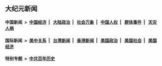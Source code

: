 ## 大纪元新闻

#### 中国新闻 &nbsp;>&nbsp; [中国经济](indexes/ncid283/README.md?05162045) &nbsp;| &nbsp; [大陆政治](indexes/ncid277/README.md?05162045) &nbsp;| &nbsp; [社会万象](indexes/ncid282/README.md?05162045) &nbsp;| &nbsp; [中国人权](indexes/ncid278/README.md?05162045) &nbsp;| &nbsp; [群体事件](indexes/ncid279/README.md?05162045) &nbsp;| &nbsp; [天灾人祸](indexes/ncid280/README.md?05162045)

#### 国际新闻 &nbsp;>&nbsp; [美中关系](indexes/nf1412576/README.md?05162045) &nbsp;| &nbsp; [台湾新闻](indexes/ncid1349361/README.md?05162045) &nbsp;| &nbsp; [香港新闻](indexes/ncid1349362/README.md?05162045) &nbsp;| &nbsp; [美国政治](indexes/ncid1078159/README.md?05162045) &nbsp;| &nbsp; [美国社会](indexes/ncid1078160/README.md?05162045) &nbsp;| &nbsp; [美国经济](indexes/ncid1078158/README.md?05162045)

#### 特别专题 &nbsp;>&nbsp; [中共百年历史](https://github.com/easy2view/epoch-special/blob/master/README.md?05162045)  
